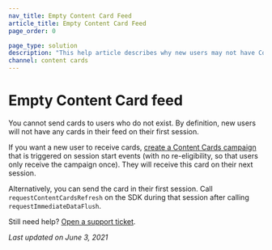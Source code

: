 ```yaml
---
nav_title: Empty Content Card Feed
article_title: Empty Content Card Feed
page_order: 0

page_type: solution
description: "This help article describes why new users may not have Content Cards in their feed, and how to resolve this issue."
channel: content cards
---
```


# Empty Content Card feed

You cannot send cards to users who do not exist. By definition, new users will not have any cards in their feed on their first session.

If you want a new user to receive cards, [create a Content Cards campaign]({{site.baseurl}}/user_guide/message_building_by_channel/content_cards/overview/#content-cards) that is triggered on session start events (with no re-eligibility, so that users only receive the campaign once). They will receive this card on their next session. 

Alternatively, you can send the card in their first session. Call `requestContentCardsRefresh` on the SDK during that session after calling `requestImmediateDataFlush`.

Still need help? [Open a support ticket]({{site.baseurl}}/support_contact/).

_Last updated on June 3, 2021_